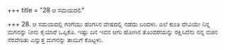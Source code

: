 +++
title = "28 ಆ ಸಮಯದಲಿ"

+++
28. ಆ ಸಮಯದಲ್ಲಿ ಗಂಗೆಯು ಹೆಂಗಸಿನ ವೇಷದಲ್ಲಿ ನಡೆದು ಬಂದಳು. ಎಲೆ ಕುಂತಿ ದೇವಿಯೇ ನಿನ್ನ ಮಗನನ್ನು ನೀನು ಕೈಯಾರೆ ಒಪ್ಪಿಕೊ. ಇಷ್ಟು ದಿನ ಇವನ ಆಗು ಹೋಗಿನ ತೊಂದರೆಯನ್ನು ರಕ್ಷಿಸಿದೆನು ನನ್ನ ವಚನ ನೆರವೇರಿತು ಎನ್ನುತ್ತ ಮಗನನ್ನು ತಾಯಿಗೆ ಕೊಟ್ಟಳು.